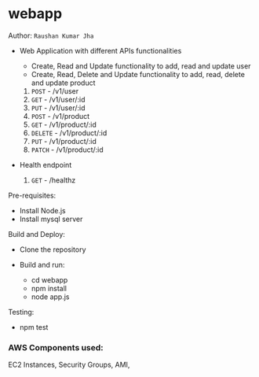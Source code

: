 # webapp


Author:  `Raushan Kumar Jha`

- Web Application with different APIs functionalities
  - Create, Read and Update functionality to add, read and update user
  - Create, Read, Delete and Update functionality to add, read, delete and update product
  
   1. `POST` -  /v1/user
   2. `GET` - /v1/user/:id
   3. `PUT` - /v1/user/:id
   4. `POST` - /v1/product
   5. `GET` - /v1/product/:id
   6. `DELETE` - /v1/product/:id
   7. `PUT` - /v1/product/:id
   8. `PATCH` - /v1/product/:id

- Health endpoint
   1. `GET` -  /healthz


Pre-requisites:
- Install Node.js
- Install mysql server 

Build and Deploy:
- Clone the repository

- Build and run:
    - cd webapp
    - npm install
    - node app.js

Testing:
 - npm test
    
### AWS Components used:
EC2 Instances, Security Groups, AMI,
